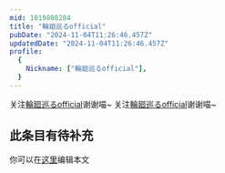 ```yaml
---
mid: 1019808284
title: "輪廻巡るofficial"
pubDate: "2024-11-04T11:26:46.457Z"
updatedDate: "2024-11-04T11:26:46.457Z"
profile:
  {
    Nickname: ["輪廻巡るofficial"],
  }
---
```


关注[輪廻巡るofficial](https://space.bilibili.com/1019808284)谢谢喵~ 关注[輪廻巡るofficial](https://space.bilibili.com/1019808284)谢谢喵~

## 此条目有待补充
你可以在[这里](https://github.com/Yuhanawa/VTuber.ICU-Content/edit/master/v/輪廻巡るofficial/index.md)编辑本文
